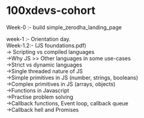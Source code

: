 # 100xdevs-cohort

Week-0 :- build simple_zerodha_landing_page

week-1 :-  Orientation day.<br>
        Week-1.2:- (JS foundations.pdf)<br>
           -> Scripting vs compiled languages<br>
           ->Why JS >> Other languages in some use-cases<br>
           ->Strict vs dynamic languages<br>
           ->Single threaded nature of JS<br>
           ->Simple primitives in JS (number, strings, booleans)<br>
           ->Complex primitives in JS (arrays, objects)<br>
           ->Functions in Javascript<br>
           ->Practise problem solving<br>
           ->Callback functions, Event loop, callback queue<br>
           ->Callback hell and Promises<br>


